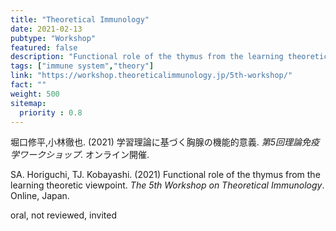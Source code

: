```yaml
---
title: "Theoretical Immunology"
date: 2021-02-13
pubtype: "Workshop"
featured: false
description: "Functional role of the thymus from the learning theoretic viewpoint"
tags: ["immune system","theory"]
link: "https://workshop.theoreticalimmunology.jp/5th-workshop/"
fact: ""
weight: 500
sitemap:
  priority : 0.8
---
```


堀口修平,小林徹也. (2021) 学習理論に基づく胸腺の機能的意義. _第5回理論免疫学ワークショップ_. オンライン開催.

SA. Horiguchi, TJ. Kobayashi. (2021) Functional role of the thymus from the learning theoretic viewpoint. _The 5th Workshop on Theoretical Immunology_. Online, Japan.

oral, not reviewed, invited
